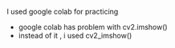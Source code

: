 I used google colab for practicing

* google colab has problem with cv2.imshow()
* instead of it , i used cv2_imshow()

